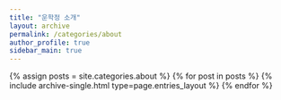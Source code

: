 ```yaml
---
title: "운학정 소개"
layout: archive
permalink: /categories/about
author_profile: true
sidebar_main: true
---
```



{% assign posts = site.categories.about %}
{% for post in posts %} {% include archive-single.html type=page.entries_layout %} {% endfor %}